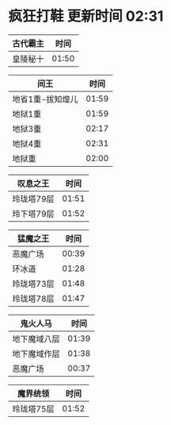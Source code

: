 # 疯狂打鞋 更新时间 02:31

| 古代霸主   | 时间    |
|--------|-------|
| 皇陵秘十 | 01:50 |

| 间王   | 时间    |
|--------|-------|
| 地省1重-拔知煌儿 | 01:59 |
| 地狱1重 | 01:59 |
| 地狱3重 | 02:17 |
| 地狱4重 | 02:31 |
| 地狱重 | 02:00 |

| 叹息之王   | 时间    |
|--------|-------|
| 玲珑塔79层 | 01:51 |
| 玲下塔79层 | 01:52 |

| 猛魔之王   | 时间    |
|--------|-------|
| 恶魔广场 | 00:39 |
| 环冰道 | 01:28 |
| 玲珑塔73层 | 01:48 |
| 玲珑塔78层 | 01:47 |

| 鬼火人马   | 时间    |
|--------|-------|
| 地下魔域八层 | 01:39 |
| 地下魔域作层 | 01:38 |
| 恶魔广场 | 00:37 |

| 魔界统领   | 时间    |
|--------|-------|
| 玲珑塔75层 | 01:52 |